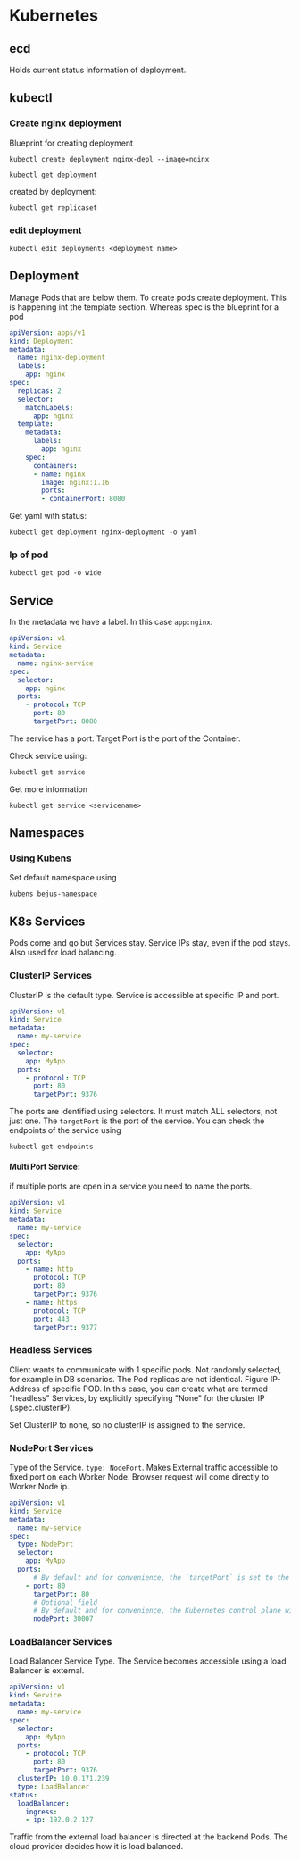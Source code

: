 # Kubernetes

## ecd
Holds current status information of deployment.


## kubectl 

### Create nginx deployment
Blueprint for creating deployment

```
kubectl create deployment nginx-depl --image=nginx
```
```
kubectl get deployment
```
created by deployment: 
```
kubectl get replicaset
```
### edit deployment 
```
kubectl edit deployments <deployment name>
```

## Deployment
Manage Pods that are below them. To create pods create deployment.
This is happening int the template section. 
Whereas spec is the blueprint for a pod
```yaml
apiVersion: apps/v1
kind: Deployment
metadata:
  name: nginx-deployment
  labels:
    app: nginx
spec:
  replicas: 2
  selector:
    matchLabels:
      app: nginx
  template:
    metadata:
      labels:
        app: nginx
    spec:
      containers:
      - name: nginx
        image: nginx:1.16
        ports:
        - containerPort: 8080
```
Get yaml with status:
```
kubectl get deployment nginx-deployment -o yaml
```
### Ip of pod
```
kubectl get pod -o wide
```
## Service
In the metadata we have a label. In this case `app:nginx`.
```yaml
apiVersion: v1
kind: Service
metadata:
  name: nginx-service
spec:
  selector:
    app: nginx
  ports:
    - protocol: TCP
      port: 80
      targetPort: 8080
```
The service has a port. Target Port is the port of the Container.

Check service using:
```sh
kubectl get service
```
Get more information
```
kubectl get service <servicename>
```
## Namespaces
### Using Kubens
Set default namespace using 
```
kubens bejus-namespace
```
## K8s Services
Pods come and go but Services stay.
Service IPs stay, even if the pod stays. Also used for load balancing.

### ClusterIP Services
ClusterIP is the default type.
Service is accessible at specific IP and port.
```yaml
apiVersion: v1
kind: Service
metadata:
  name: my-service
spec:
  selector:
    app: MyApp
  ports:
    - protocol: TCP
      port: 80
      targetPort: 9376
```
The ports are identified using selectors.
It must match ALL selectors, not just one. The `targetPort` is the port of the service. 
You can check the endpoints of the service using 
```
kubectl get endpoints
```
#### Multi Port Service:
if multiple ports are open in a service you need to name the ports.
```yaml
apiVersion: v1
kind: Service
metadata:
  name: my-service
spec:
  selector:
    app: MyApp
  ports:
    - name: http
      protocol: TCP
      port: 80
      targetPort: 9376
    - name: https
      protocol: TCP
      port: 443
      targetPort: 9377
```
### Headless Services
Client wants to communicate with 1 specific pods.
Not randomly selected, for example in DB scenarios. The Pod replicas are not identical. 
Figure IP-Address of specific POD. 
In this case, you can create what are termed "headless" Services, by explicitly specifying "None" for the cluster IP (.spec.clusterIP).

Set ClusterIP to none, so no clusterIP is assigned to the service.
### NodePort Services
Type of the Service. `type: NodePort`. Makes External traffic accessible to fixed port on each 
Worker Node. Browser request will come directly to Worker Node ip.
```yaml
apiVersion: v1
kind: Service
metadata:
  name: my-service
spec:
  type: NodePort
  selector:
    app: MyApp
  ports:
      # By default and for convenience, the `targetPort` is set to the same value as the `port` field.
    - port: 80
      targetPort: 80
      # Optional field
      # By default and for convenience, the Kubernetes control plane will allocate a port from a range (default: 30000-32767)
      nodePort: 30007
```
### LoadBalancer Services
Load Balancer Service Type.
The Service becomes accessible using a load Balancer is external.
```yaml
apiVersion: v1
kind: Service
metadata:
  name: my-service
spec:
  selector:
    app: MyApp
  ports:
    - protocol: TCP
      port: 80
      targetPort: 9376
  clusterIP: 10.0.171.239
  type: LoadBalancer
status:
  loadBalancer:
    ingress:
    - ip: 192.0.2.127
```
Traffic from the external load balancer is directed at the backend Pods. The cloud provider decides how it is load balanced.